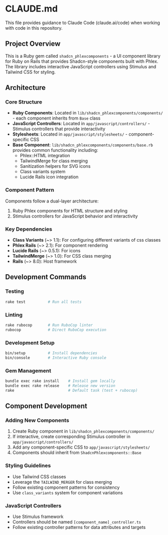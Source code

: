 # CLAUDE.md

This file provides guidance to Claude Code (claude.ai/code) when working with code in this repository.

## Project Overview

This is a Ruby gem called `shadcn_phlexcomponents` - a UI component library for Ruby on Rails that provides Shadcn-style components built with Phlex. The library includes interactive JavaScript controllers using Stimulus and Tailwind CSS for styling.

## Architecture

### Core Structure
- **Ruby Components**: Located in `lib/shadcn_phlexcomponents/components/` - each component inherits from `Base` class
- **JavaScript Controllers**: Located in `app/javascript/controllers/` - Stimulus controllers that provide interactivity
- **Stylesheets**: Located in `app/javascript/stylesheets/` - component-specific CSS
- **Base Component**: `lib/shadcn_phlexcomponents/components/base.rb` provides common functionality including:
  - Phlex::HTML integration
  - TailwindMerge for class merging
  - Sanitization helpers for SVG icons
  - Class variants system
  - Lucide Rails icon integration

### Component Pattern
Components follow a dual-layer architecture:
1. Ruby Phlex components for HTML structure and styling
2. Stimulus controllers for JavaScript behavior and interactivity

### Key Dependencies
- **Class Variants** (~> 1.1): For configuring different variants of css classes
- **Phlex Rails** (~> 2.1): For component rendering
- **Lucide Rails** (~> 0.5.1): For icons
- **TailwindMerge** (~> 1.0): For CSS class merging
- **Rails** (~> 8.0): Host framework

## Development Commands

### Testing
```bash
rake test          # Run all tests
```

### Linting
```bash
rake rubocop       # Run RuboCop linter
rubocop            # Direct RuboCop execution
```

### Development Setup
```bash
bin/setup          # Install dependencies
bin/console        # Interactive Ruby console
```

### Gem Management
```bash
bundle exec rake install    # Install gem locally
bundle exec rake release    # Release new version
rake                        # Default task (test + rubocop)
```

## Component Development

### Adding New Components
1. Create Ruby component in `lib/shadcn_phlexcomponents/components/`
2. If interactive, create corresponding Stimulus controller in `app/javascript/controllers/`
3. Add any component-specific CSS to `app/javascript/stylesheets/`
4. Components should inherit from `ShadcnPhlexcomponents::Base`

### Styling Guidelines
- Use Tailwind CSS classes
- Leverage the `TAILWIND_MERGER` for class merging
- Follow existing component patterns for consistency
- Use `class_variants` system for component variations

### JavaScript Controllers
- Use Stimulus framework
- Controllers should be named `[component_name]_controller.ts`
- Follow existing controller patterns for data attributes and targets